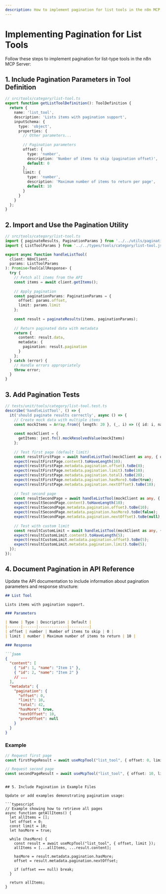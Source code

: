 ```yaml
---
description: How to implement pagination for list tools in the n8n MCP Server
---
```


# Implementing Pagination for List Tools

Follow these steps to implement pagination for list-type tools in the n8n MCP Server:

## 1. Include Pagination Parameters in Tool Definition

```typescript
// src/tools/category/list-tool.ts
export function getListToolDefinition(): ToolDefinition {
  return {
    name: 'list_tool',
    description: 'Lists items with pagination support',
    inputSchema: {
      type: 'object',
      properties: {
        // Other parameters...
        
        // Pagination parameters
        offset: {
          type: 'number',
          description: 'Number of items to skip (pagination offset)',
          default: 0
        },
        limit: {
          type: 'number',
          description: 'Maximum number of items to return per page',
          default: 10
        }
      }
    }
  };
}
```

## 2. Import and Use the Pagination Utility

```typescript
// src/tools/category/list-tool.ts
import { paginateResults, PaginationParams } from '../../utils/pagination.js';
import { ListToolParams } from '../../types/tools/category/list-tool.js';

export async function handleListTool(
  client: N8nClient,
  params: ListToolParams
): Promise<ToolCallResponse> {
  try {
    // Fetch all items from the API
    const items = await client.getItems();
    
    // Apply pagination
    const paginationParams: PaginationParams = {
      offset: params.offset,
      limit: params.limit
    };
    
    const result = paginateResults(items, paginationParams);
    
    // Return paginated data with metadata
    return {
      content: result.data,
      metadata: {
        pagination: result.pagination
      }
    };
  } catch (error) {
    // Handle errors appropriately
    throw error;
  }
}
```

## 3. Add Pagination Tests

```typescript
// tests/unit/tools/category/list-tool.test.ts
describe('handleListTool', () => {
  it('should paginate results correctly', async () => {
    // Create mock data with multiple items
    const mockItems = Array.from({ length: 20 }, (_, i) => ({ id: i, name: `Item ${i}` }));
    
    const mockClient = {
      getItems: jest.fn().mockResolvedValue(mockItems)
    };
    
    // Test first page (default limit)
    const resultFirstPage = await handleListTool(mockClient as any, { offset: 0, limit: 10 });
    expect(resultFirstPage.content).toHaveLength(10);
    expect(resultFirstPage.metadata.pagination.offset).toBe(0);
    expect(resultFirstPage.metadata.pagination.limit).toBe(10);
    expect(resultFirstPage.metadata.pagination.total).toBe(20);
    expect(resultFirstPage.metadata.pagination.hasMore).toBe(true);
    expect(resultFirstPage.metadata.pagination.nextOffset).toBe(10);
    
    // Test second page
    const resultSecondPage = await handleListTool(mockClient as any, { offset: 10, limit: 10 });
    expect(resultSecondPage.content).toHaveLength(10);
    expect(resultSecondPage.metadata.pagination.offset).toBe(10);
    expect(resultSecondPage.metadata.pagination.hasMore).toBe(false);
    expect(resultSecondPage.metadata.pagination.nextOffset).toBe(null);
    
    // Test with custom limit
    const resultCustomLimit = await handleListTool(mockClient as any, { offset: 5, limit: 5 });
    expect(resultCustomLimit.content).toHaveLength(5);
    expect(resultCustomLimit.metadata.pagination.offset).toBe(5);
    expect(resultCustomLimit.metadata.pagination.limit).toBe(5);
  });
});
```

## 4. Document Pagination in API Reference

Update the API documentation to include information about pagination parameters and response structure:

```markdown
## List Tool

Lists items with pagination support.

### Parameters

| Name | Type | Description | Default |
|------|------|-------------|---------|
| offset | number | Number of items to skip | 0 |
| limit | number | Maximum number of items to return | 10 |

### Response

```json
{
  "content": [
    { "id": 1, "name": "Item 1" },
    { "id": 2, "name": "Item 2" }
    // ...
  ],
  "metadata": {
    "pagination": {
      "offset": 0,
      "limit": 10,
      "total": 42,
      "hasMore": true,
      "nextOffset": 10,
      "prevOffset": null
    }
  }
}
```

### Example

```typescript
// Request first page
const firstPageResult = await useMcpTool("list_tool", { offset: 0, limit: 10 });

// Request second page
const secondPageResult = await useMcpTool("list_tool", { offset: 10, limit: 10 });
```
```

## 5. Include Pagination in Example Files

Update or add examples demonstrating pagination usage:

```typescript
// Example showing how to retrieve all pages
async function getAllItems() {
  let allItems = [];
  let offset = 0;
  const limit = 10;
  let hasMore = true;
  
  while (hasMore) {
    const result = await useMcpTool("list_tool", { offset, limit });
    allItems = [...allItems, ...result.content];
    
    hasMore = result.metadata.pagination.hasMore;
    offset = result.metadata.pagination.nextOffset;
    
    if (offset === null) break;
  }
  
  return allItems;
}
```

